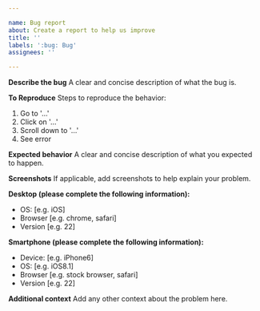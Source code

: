 ```yaml
---

name: Bug report
about: Create a report to help us improve
title: ''
labels: ':bug: Bug'
assignees: ''

---
```


**Describe the bug**
A clear and concise description of what the bug is.

**To Reproduce**
Steps to reproduce the behavior:

1.  Go to '…'
2.  Click on '…'
3.  Scroll down to '…'
4.  See error

**Expected behavior**
A clear and concise description of what you expected to happen.

**Screenshots**
If applicable, add screenshots to help explain your problem.

**Desktop (please complete the following information):**

- OS: [e.g. iOS]
- Browser [e.g. chrome, safari]
- Version [e.g. 22]

**Smartphone (please complete the following information):**

- Device: [e.g. iPhone6]
- OS: [e.g. iOS8.1]
- Browser [e.g. stock browser, safari]
- Version [e.g. 22]

**Additional context**
Add any other context about the problem here.
